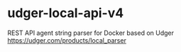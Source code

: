# udger-local-api-v4
REST API agent string parser for Docker based on Udger https://udger.com/products/local_parser
